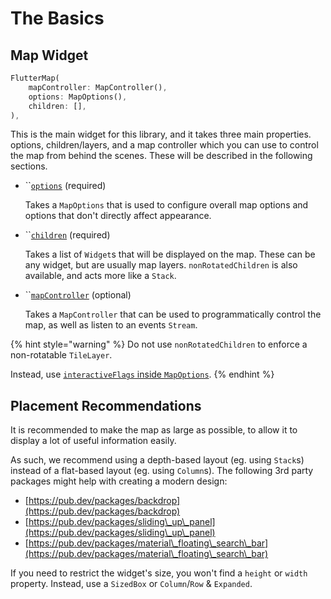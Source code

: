 # The Basics

## Map Widget

```dart
FlutterMap(
    mapController: MapController(),
    options: MapOptions(),
    children: [],
),
```

This is the main widget for this library, and it takes three main properties. options, children/layers, and a map controller which you can use to control the map from behind the scenes. These will be described in the following sections.

*   ``[`options`](options/) (required)

    Takes a `MapOptions` that is used to configure overall map options and options that don't directly affect appearance.
*   ``[`children`](layers/) (required)

    Takes a list of `Widget`s that will be displayed on the map. These can be any widget, but are usually map layers. `nonRotatedChildren` is also available, and acts more like a `Stack`.
*   ``[`mapController`](controller.md) (optional)

    Takes a `MapController` that can be used to programmatically control the map, as well as listen to an events `Stream`.

{% hint style="warning" %}
Do not use `nonRotatedChildren` to enforce a non-rotatable `TileLayer`.

Instead, use [`interactiveFlags` inside `MapOptions`](options/other-options.md#interactivity-settings-interactiveflags).
{% endhint %}

## Placement Recommendations

It is recommended to make the map as large as possible, to allow it to display a lot of useful information easily.

As such, we recommend using a depth-based layout (eg. using `Stack`s) instead of a flat-based layout (eg. using `Column`s). The following 3rd party packages might help with creating a modern design:

* [https://pub.dev/packages/backdrop](https://pub.dev/packages/backdrop)
* [https://pub.dev/packages/sliding\_up\_panel](https://pub.dev/packages/sliding\_up\_panel)
* [https://pub.dev/packages/material\_floating\_search\_bar](https://pub.dev/packages/material\_floating\_search\_bar)

If you need to restrict the widget's size, you won't find a `height` or `width` property. Instead, use a `SizedBox` or `Column`/`Row` & `Expanded`.
